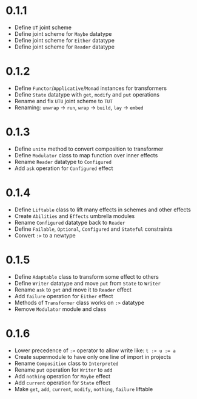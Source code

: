# 0.1.1
* Define `UT` joint scheme
* Define joint scheme for `Maybe` datatype
* Define joint scheme for `Either` datatype
* Define joint scheme for `Reader` datatype

# 0.1.2
* Define `Functor`/`Applicative`/`Monad` instances for transformers
* Define `State` datatype with `get`, `modify` and `put` operations
* Rename and fix `UTU` joint scheme to `TUT`
* Renaming: `unwrap` -> `run`, `wrap` -> `build`, `lay` -> `embed`

# 0.1.3
* Define `unite` method to convert composition to transformer
* Define `Modulator` class to map function over inner effects
* Rename `Reader` datatype to `Configured`
* Add `ask` operation for `Configured` effect

# 0.1.4
* Define `Liftable` class to lift many effects in schemes and other effects
* Create `Abilities` and `Effects` umbrella modules
* Rename `Configured` datatype back to `Reader`
* Define `Failable`, `Optional`, `Configured` and `Stateful` constraints
* Convert `:>` to a newtype

# 0.1.5
* Define `Adaptable` class to transform some effect to others
* Define `Writer` datatype and move `put` from `State` to `Writer`
* Rename `ask` to `get` and move it to `Reader` effect
* Add `failure` operation for `Either` effect
* Methods of `Transformer` class works on `:>` datatype
* Remove `Modulator` module and class

# 0.1.6
* Lower precedence of `:>` operator to allow write like: `t :> u := a`
* Create supermodule to have only one line of import in projects
* Rename `Composition` class to `Interpreted`
* Rename `put` operation for `Writer` to `add`
* Add `nothing` operation for `Maybe` effect
* Add `current` operation for `State` effect
* Make `get`, `add`, `current`, `modify`, `nothing`, `failure` liftable
